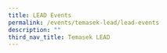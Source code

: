 ```yaml
---
title: LEAD Events
permalink: /events/temasek-lead/lead-events
description: ""
third_nav_title: Temasek LEAD
---
```


